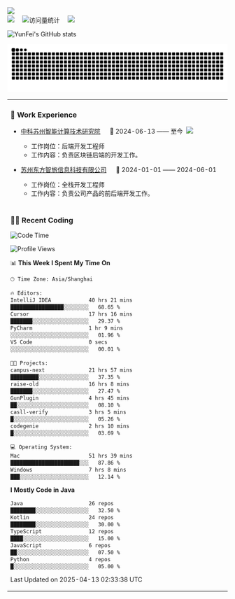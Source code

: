   <!-- dynamic typing effect 动态打字效果 -->
  <div>
    <a href="http://yunfei.plus">
      <img src="https://readme-typing-svg.demolab.com?font=Fira+Code&pause=1000&width=435&lines=console.log(%22Hello%2C%20World%22);祝您今天愉快!&center=true&size=27" />
    </a>
  </div>

  <div>
    <a href="http://yunfei.plus/"><img src="https://img.shields.io/badge/Website-博客-8c36db" /></a>&emsp;
    <!-- visitor -->
    <img src="https://komarev.com/ghpvc/?username=yunfeidog&label=Views&color=orange&style=flat" alt="访问量统计" />&emsp;
    <!-- wakatime -->    
    <a href="https://wakatime.com/@yunfeidog"><img src="https://wakatime.com/badge/user/42d0678c-368b-448b-9a77-5d21c5b55352.svg" /></a>
  </div>

![YunFei's GitHub stats](https://github-readme-stats.vercel.app/api?username=yunfeidog)

![snake](./dist/github-contribution-grid-snake.svg)


<table>

<tr><td>

### 🏢 Work Experience

<img align="right" width="88" src="https://cdn.jsdelivr.net/gh/yunfeidog/yunfeidog/assets/images/yuanze.png" />

- [中科苏州智能计算技术研究院](http://iict.ac.cn/sy) &emsp; 📌 2024-06-13 —— 至今

    - 工作岗位：后端开发工程师
    - 工作内容：负责区块链后端的开发工作。

- [苏州东方智旅信息科技有限公司](http://www.leyoobao.com/) &emsp; 📌 2024-01-01 —— 2024-06-01

    - 工作岗位：全栈开发工程师
    - 工作内容：负责公司产品的前后端开发工作。

</td></tr>

<tr><td>

### 👩‍💻 Recent Coding

<!--START_SECTION:waka-->
![Code Time](http://img.shields.io/badge/Code%20Time-2%2C880%20hrs%2017%20mins-blue)

![Profile Views](http://img.shields.io/badge/Profile%20Views-63-blue)

📊 **This Week I Spent My Time On** 

```text
🕑︎ Time Zone: Asia/Shanghai

🔥 Editors: 
IntelliJ IDEA            40 hrs 21 mins      █████████████████░░░░░░░░   68.65 % 
Cursor                   17 hrs 16 mins      ███████░░░░░░░░░░░░░░░░░░   29.37 % 
PyCharm                  1 hr 9 mins         ░░░░░░░░░░░░░░░░░░░░░░░░░   01.96 % 
VS Code                  0 secs              ░░░░░░░░░░░░░░░░░░░░░░░░░   00.01 % 

🐱‍💻 Projects: 
campus-next              21 hrs 57 mins      █████████░░░░░░░░░░░░░░░░   37.35 % 
raise-old                16 hrs 8 mins       ███████░░░░░░░░░░░░░░░░░░   27.47 % 
GunPlugin                4 hrs 45 mins       ██░░░░░░░░░░░░░░░░░░░░░░░   08.10 % 
casll-verify             3 hrs 5 mins        █░░░░░░░░░░░░░░░░░░░░░░░░   05.26 % 
codegenie                2 hrs 10 mins       █░░░░░░░░░░░░░░░░░░░░░░░░   03.69 % 

💻 Operating System: 
Mac                      51 hrs 39 mins      ██████████████████████░░░   87.86 % 
Windows                  7 hrs 8 mins        ███░░░░░░░░░░░░░░░░░░░░░░   12.14 % 
```

**I Mostly Code in Java** 

```text
Java                     26 repos            ████████░░░░░░░░░░░░░░░░░   32.50 % 
Kotlin                   24 repos            ████████░░░░░░░░░░░░░░░░░   30.00 % 
TypeScript               12 repos            ████░░░░░░░░░░░░░░░░░░░░░   15.00 % 
JavaScript               6 repos             ██░░░░░░░░░░░░░░░░░░░░░░░   07.50 % 
Python                   4 repos             █░░░░░░░░░░░░░░░░░░░░░░░░   05.00 % 
```




 Last Updated on 2025-04-13 02:33:38 UTC
<!--END_SECTION:waka-->

</td></tr>
<table>
